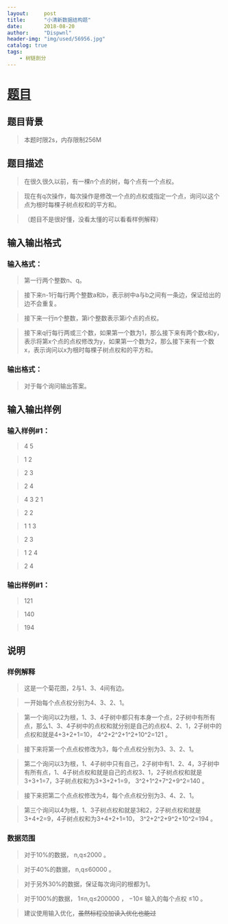 ```yaml
---
layout:     post
title:      "小清新数据结构题"
date:       2018-08-20
author:     "Dispwnl"
header-img: "img/used/56956.jpg"
catalog: true
tags:
    - 树链剖分
---
```

# [题目](https://www.luogu.org/problemnew/show/P3676)
## 题目背景

>本题时限2s，内存限制256M

## 题目描述
>在很久很久以前，有一棵n个点的树，每个点有一个点权。

>现在有q次操作，每次操作是修改一个点的点权或指定一个点，询问以这个点为根时每棵子树点权和的平方和。

>（题目不是很好懂，没看太懂的可以看看样例解释）

## 输入输出格式
### 输入格式：
>第一行两个整数n、q。

>接下来n-1行每行两个整数a和b，表示树中a与b之间有一条边，保证给出的边不会重复。

>接下来一行n个整数，第i个整数表示第i个点的点权。

>接下来q行每行两或三个数，如果第一个数为1，那么接下来有两个数x和y，表示将第x个点的点权修改为y，如果第一个数为2，那么接下来有一个数x，表示询问以x为根时每棵子树点权和的平方和。

### 输出格式：

>对于每个询问输出答案。

## 输入输出样例
### 输入样例#1：
>4 5

>1 2

>2 3

>2 4

>4 3 2 1

>2 2

>1 1 3

>2 3

>1 2 4

>2 4

### 输出样例#1：
>121

>140

>194

## 说明
### 样例解释
>这是一个菊花图，2与1、3、4间有边。

>一开始每个点点权分别为4、3、2、1。

>第一个询问以2为根，1、3、4子树中都只有本身一个点，2子树中有所有点，那么1、3、4子树中的点权和就分别是自己的点权4、2、1，2子树中的点权和就是4+3+2+1=10， 4^2+2^2+1^2+10^2=121 。

>接下来将第一个点点权修改为3，每个点点权分别为3、3、2、1。

>第二个询问以3为根，1、4子树中只有自己，2子树中有1、2、4，3子树中有所有点，1、4子树点权和就是自己的点权3、1，2子树点权和就是3+3+1=7，3子树点权和为3+3+2+1=9， 3^2+1^2+7^2+9^2=140 。

>接下来把第二个点点权修改为4，每个点点权分别为3、4、2、1。

>第三个询问以4为根，1、3子树点权和就是3和2，2子树点权和就是3+4+2=9，4子树点权和为3+4+2+1=10， 3^2+2^2+9^2+10^2=194 。
### 数据范围

>对于10%的数据， n,q≤2000 。

>对于40%的数据， n,q≤60000 。

>对于另外30%的数据，保证每次询问的根都为1。

>对于100%的数据， 1≤n,q≤200000 ， −10≤ 输入的每个点权 ≤10 。

>建议使用输入优化，~~虽然标程没加读入优化也能过~~
